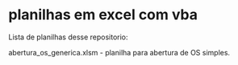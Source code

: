 # planilhas em excel com vba

Lista de planilhas desse repositorio:


abertura_os_generica.xlsm - planilha para abertura de OS simples.
